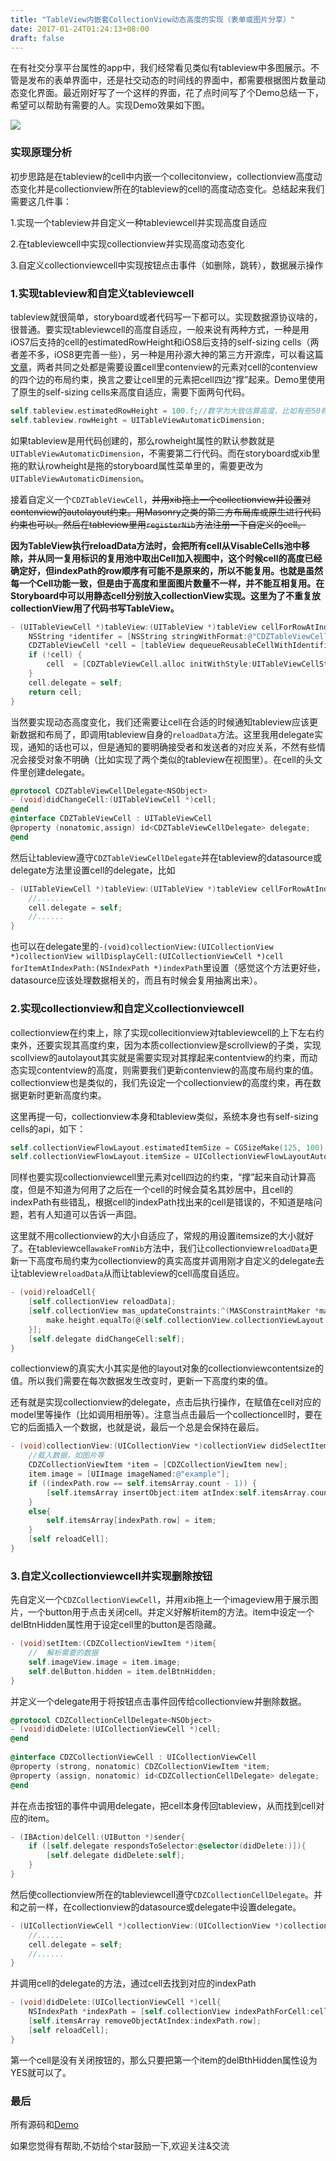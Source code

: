 ```yaml
---
title: "TableView内嵌套CollectionView动态高度的实现（表单或图片分享）"
date: 2017-01-24T01:24:13+08:00
draft: false
---
```


在有社交分享平台属性的app中，我们经常看见类似有tableview中多图展示。不管是发布的表单界面中，还是社交动态的时间线的界面中，都需要根据图片数量动态变化界面。最近刚好写了一个这样的界面，花了点时间写了个Demo总结一下，希望可以帮助有需要的人。实现Demo效果如下图。

![](https://ws1.sinaimg.cn/large/006tKfTcly1fi1a8609dcg30ks1127t7.gif)

### 实现原理分析

初步思路是在tableview的cell中内嵌一个collecitonview，collectionview高度动态变化并是collectionview所在的tableview的cell的高度动态变化。总结起来我们需要这几件事：

1.实现一个tableview并自定义一种tableviewcell并实现高度自适应

2.在tableviewcell中实现collectionview并实现高度动态变化

3.自定义collectionviewcell中实现按钮点击事件（如删除，跳转），数据展示操作

### 1.实现tableview和自定义tableviewcell

tableview就很简单，storyboard或者代码写一下都可以。实现数据源协议啥的，很普通。要实现tableviewcell的高度自适应，一般来说有两种方式，一种是用iOS7后支持的cell的estimatedRowHeight和iOS8后支持的self-sizing cells（两者差不多，iOS8更完善一些），另一种是用孙源大神的第三方开源库，可以看这篇[文章](http://blog.sunnyxx.com/2015/05/17/cell-height-calculation/)，两者共同之处都是需要设置cell里contenview的元素对cell的contenview的四个边的布局约束，换言之要让cell里的元素把cell四边“撑”起来。Demo里使用了原生的self-sizing cells来高度自适应，需要下面两句代码。

```objective-c
self.tableview.estimatedRowHeight = 100.f;//数字为大致估算高度，比如有些50有些100可以估算75左右
self.tableview.rowHeight = UITableViewAutomaticDimension;
```

如果tableview是用代码创建的，那么rowheight属性的默认参数就是``UITableViewAutomaticDimension``，不需要第二行代码。而在storyboard或xib里拖的默认rowheight是拖的storyboard属性菜单里的，需要更改为``UITableViewAutomaticDimension``。

接着自定义一个``CDZTableViewCell``，~~并用xib拖上一个collectionview并设置对contenview的autolayout约束。用Masonry之类的第三方布局库或原生进行代码约束也可以。然后在tableview里用``registerNib``方法注册一下自定义的cell。~~

**因为TableView执行reloadData方法时，会把所有cell从VisableCells池中移除，并从同一复用标识的复用池中取出Cell加入视图中，这个时候cell的高度已经确定好，但indexPath的row顺序有可能不是原来的，所以不能复用。也就是虽然每一个Cell功能一致，但是由于高度和里面图片数量不一样，并不能互相复用。在Storyboard中可以用静态cell分别放入collectionView实现。这里为了不重复放collectionView用了代码书写TableView。**

```objective-c
- (UITableViewCell *)tableView:(UITableView *)tableView cellForRowAtIndexPath:(NSIndexPath *)indexPath{
    NSString *identifer = [NSString stringWithFormat:@"CDZTableViewCell%ld",indexPath.row];//唯一复用标识，相当于不复用
    CDZTableViewCell *cell = [tableView dequeueReusableCellWithIdentifier:identifer];
    if (!cell) {
        cell  = [CDZTableViewCell.alloc initWithStyle:UITableViewCellStyleDefault reuseIdentifier:identifer];
    }
    cell.delegate = self;
    return cell;
}
```

当然要实现动态高度变化，我们还需要让cell在合适的时候通知tableview应该更新数据和布局了，即调用tableview自身的``reloadData``方法。这里我用delegate实现，通知的话也可以，但是通知的要明确接受者和发送者的对应关系，不然有些情况会接受对象不明确（比如实现了两个类似的tableview在视图里）。在cell的头文件里创建delegate。

```objective-c
@protocol CDZTableViewCellDelegate<NSObject>
- (void)didChangeCell:(UITableViewCell *)cell;
@end
@interface CDZTableViewCell : UITableViewCell
@property (nonatomic,assign) id<CDZTableViewCellDelegate> delegate;
@end
```

然后让tableview遵守``CDZTableViewCellDelegate``并在tableview的datasource或delegate方法里设置cell的delegate，比如

```objective-c
- (UITableViewCell *)tableView:(UITableView *)tableView cellForRowAtIndexPath:(NSIndexPath *)indexPath{
    //......
    cell.delegate = self;
    //......
}
```

也可以在delegate里的``-(void)collectionView:(UICollectionView *)collectionView willDisplayCell:(UICollectionViewCell *)cell forItemAtIndexPath:(NSIndexPath *)indexPath``里设置（感觉这个方法更好些，datasource应该处理数据相关的，而且有时候会复用抽离出来）。

### 2.实现collectionview和自定义collectionviewcell

collectionview在约束上，除了实现collecitionview对tableviewcell的上下左右约束外，还要实现其高度约束，因为本质collectionview是scrollview的子类，实现scollview的autolayout其实就是需要实现对其撑起来contentview的约束，而动态实现contentview的高度，则需要我们更新contenview的高度布局约束的值。collectionview也是类似的，我们先设定一个collectionview的高度约束，再在数据更新时更新高度约束。

这里再提一句，collectionview本身和tableview类似，系统本身也有self-sizing cells的api，如下：

```objective-c
self.collectionViewFlowLayout.estimatedItemSize = CGSizeMake(125, 100);
self.collectionViewFlowLayout.itemSize = UICollectionViewFlowLayoutAutomaticSize;
```

同样也要实现collectionviewcell里元素对cell四边的约束，“撑”起来自动计算高度，但是不知道为何用了之后在一个cell的时候会莫名其妙居中，且cell的indexPath有些错乱，根据cell的indexPath找出来的cell是错误的，不知道是啥问题，若有人知道可以告诉一声囧。

这里就不用collectionview的大小自适应了，常规的用设置itemsize的大小就好了。在tableviewcell``awakeFromNib``方法中，我们让collectionview``reloadData``更新一下高度布局约束为collectionview的真实高度并调用刚才自定义的delegate去让tableview``reloadData``从而让tableview的cell高度自适应。

```objective-c
- (void)reloadCell{
    [self.collectionView reloadData];
    [self.collectionView mas_updateConstraints:^(MASConstraintMaker *make) {
        make.height.equalTo(@(self.collectionView.collectionViewLayout.collectionViewContentSize.height));
    }];
    [self.delegate didChangeCell:self];
}
```

collectionview的真实大小其实是他的layout对象的collectionviewcontentsize的值。所以我们需要在每次数据发生改变时，更新一下高度约束的值。

还有就是实现collectionview的delegate，点击后执行操作，在赋值在cell对应的model里等操作（比如调用相册等）。注意当点击最后一个collectioncell时，要在它的后面插入一个数据，也就是说，最后一个总是会保持在最后。

```objective-c
- (void)collectionView:(UICollectionView *)collectionView didSelectItemAtIndexPath:(NSIndexPath *)indexPath{
    //载入数据，如图片等
    CDZCollectionViewItem *item = [CDZCollectionViewItem new];
    item.image = [UIImage imageNamed:@"example"];
    if ((indexPath.row == self.itemsArray.count - 1)) {
        [self.itemsArray insertObject:item atIndex:self.itemsArray.count - 1];
    }
    else{
        self.itemsArray[indexPath.row] = item;
    }
    [self reloadCell];
}
```

### 3.自定义collectionviewcell并实现删除按钮

先自定义一个``CDZCollectionViewCell``，并用xib拖上一个imageview用于展示图片，一个button用于点击关闭cell。并定义好解析item的方法。item中设定一个delBtnHidden属性用于设定cell里的button是否隐藏。

```objective-c
- (void)setItem:(CDZCollectionViewItem *)item{
    //  解析需要的数据
    self.imageView.image = item.image;
    self.delButton.hidden = item.delBtnHidden;
}
```

并定义一个delegate用于将按钮点击事件回传给collectionview并删除数据。

```objective-c
@protocol CDZCollectionCellDelegate<NSObject>
- (void)didDelete:(UICollectionViewCell *)cell;
@end
  
@interface CDZCollectionViewCell : UICollectionViewCell
@property (strong, nonatomic) CDZCollectionViewItem *item;
@property (assign, nonatomic) id<CDZCollectionCellDelegate> delegate;
@end
```

并在点击按钮的事件中调用delegate，把cell本身传回tableview，从而找到cell对应的item。

```objective-c
- (IBAction)delCell:(UIButton *)sender{
    if ([self.delegate respondsToSelector:@selector(didDelete:)]){
        [self.delegate didDelete:self];
    }
}
```

然后使collectionview所在的tableviewcell遵守``CDZCollectionCellDelegate``。并和之前一样，在collectionview的datasource或delegate中设置delegate。

```objective-c
- (UICollectionViewCell *)collectionView:(UICollectionView *)collectionView cellForItemAtIndexPath:(NSIndexPath *)indexPath{
    //......
    cell.delegate = self;
    //......
}
```

并调用cell的delegate的方法，通过cell去找到对应的indexPath

```objective-c
- (void)didDelete:(UICollectionViewCell *)cell{
    NSIndexPath *indexPath = [self.collectionView indexPathForCell:cell];
    [self.itemsArray removeObjectAtIndex:indexPath.row];
    [self reloadCell];
}
```

第一个cell是没有关闭按钮的，那么只要把第一个item的delBthHidden属性设为YES就可以了。

### 最后

所有源码和[Demo](https://github.com/Nemocdz/CDZCollectionInTableDemo)

如果您觉得有帮助,不妨给个star鼓励一下,欢迎关注&交流


